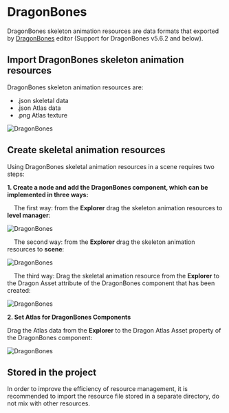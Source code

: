 # DragonBones

DragonBones skeleton animation resources are data formats that exported by [DragonBones](http://dragonbones.com/) editor (Support for DragonBones v5.6.2 and below).

## Import DragonBones skeleton animation resources

DragonBones skeleton animation resources are:

- .json skeletal data
- .json Atlas data
- .png Atlas texture

![DragonBones](dragonbones/import.png)

## Create skeletal animation resources
Using DragonBones skeletal animation resources in a scene requires two steps:

**1. Create a node and add the DragonBones component, which can be implemented in three ways:**

    The first way: from the **Explorer** drag the skeleton animation resources to **level manager**:


![DragonBones](dragonbones/create_1.png)


    The second way: from the **Explorer** drag the skeleton animation resources to **scene**:

![DragonBones](dragonbones/create_2.png)

    The third way: Drag the skeletal animation resource from the **Explorer** to the Dragon Asset attribute of the DragonBones component that has been created:

![DragonBones](dragonbones/create_3.png)

**2. Set Atlas for DragonBones Components**

Drag the Atlas data from the **Explorer** to the Dragon Atlas Asset property of the DragonBones component:

![DragonBones](dragonbones/set_atlas.png)

## Stored in the project

In order to improve the efficiency of resource management, it is recommended to import the resource file stored in a separate directory, do not mix with other resources.